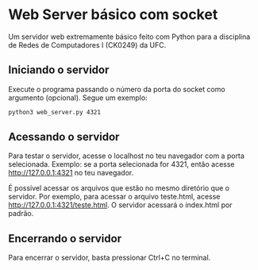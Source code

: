 # Web Server básico com socket

Um servidor web extremamente básico feito com Python para a disciplina de Redes de Computadores I (CK0249) da UFC.

## Iniciando o servidor

Execute o programa passando o número da porta do socket como argumento (opcional). Segue um exemplo:

```bash
python3 web_server.py 4321
```

## Acessando o servidor

Para testar o servidor, acesse o localhost no teu navegador com a porta selecionada. Exemplo: se a porta selecionada for 4321, então acesse http://127.0.0.1:4321 no teu navegador.

É possível acessar os arquivos que estão no mesmo diretório que o servidor. Por exemplo, para acessar o arquivo teste.html, acesse http://127.0.0.1:4321/teste.html. O servidor acessará o index.html por padrão.

## Encerrando o servidor

Para encerrar o servidor, basta pressionar Ctrl+C no terminal.